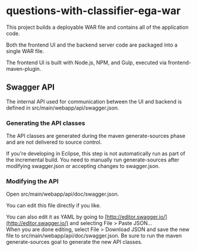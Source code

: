 # questions-with-classifier-ega-war

This project builds a deployable WAR file and contains all of the application code.

Both the frontend UI and the backend server code are packaged into a single WAR file.

The frontend UI is built with Node.js, NPM, and Gulp, executed via frontend-maven-plugin.

## Swagger API
The internal API used for communication between the UI and backend is defined in src/main/webapp/api/swagger.json.

### Generating the API classes
The API classes are generated during the maven generate-sources phase and are not delivered to source control.

If you're developing in Eclipse, this step is not automatically run as part of the incremental build.
You need to manually run generate-sources after modifying swagger.json or accepting changes to swagger.json.

### Modifying the API
Open src/main/webapp/api/doc/swagger.json.

You can edit this file directly if you like.

You can also edit it as YAML by going to [http://editor.swagger.io/](http://editor.swagger.io/) and selecting File > Paste JSON...  
When you are done editing, select File > Download JSON and save the new file to src/main/webapp/api/doc/swagger.json.
Be sure to run the maven generate-sources goal to generate the new API classes.
